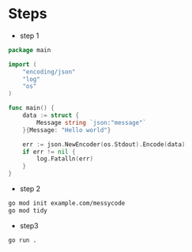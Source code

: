 # Steps
* step 1
```go
package main

import ( 
	"encoding/json"
	"log"
	"os"
)

func main() {
	data := struct {
		Message string `json:"message"`
	}{Message: "Hello world"}

	err := json.NewEncoder(os.Stdout).Encode(data)
	if err != nil {
		log.Fatalln(err)
	}
}

```
* step 2
```bash
go mod init example.com/messycode
go mod tidy
```
* step3
```bash
go run .
```
